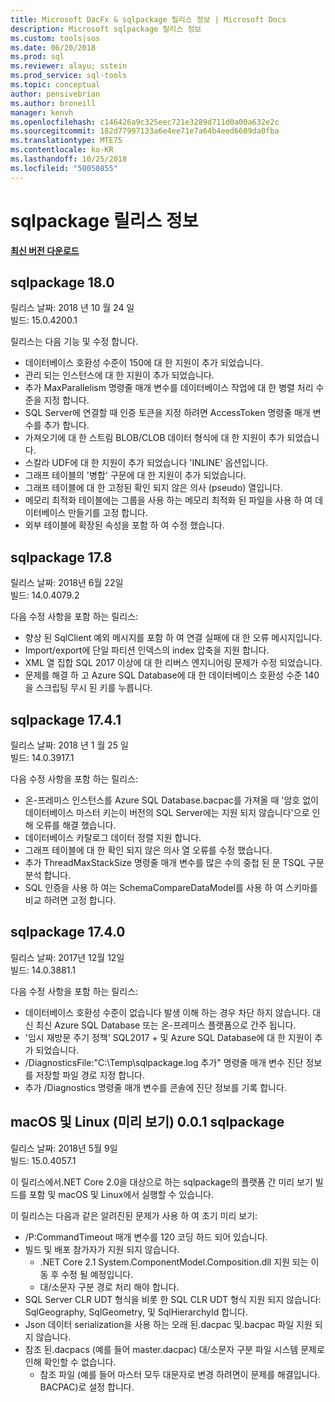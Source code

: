 ```yaml
---
title: Microsoft DacFx & sqlpackage 릴리스 정보 | Microsoft Docs
description: Microsoft sqlpackage 릴리스 정보
ms.custom: tools|sos
ms.date: 06/20/2018
ms.prod: sql
ms.reviewer: alayu; sstein
ms.prod_service: sql-tools
ms.topic: conceptual
author: pensivebrian
ms.author: broneill
manager: kenvh
ms.openlocfilehash: c146426a9c325eec721e3289d711d0a00a632e2c
ms.sourcegitcommit: 182d77997133a6e4ee71e7a64b4eed6609da0fba
ms.translationtype: MTE75
ms.contentlocale: ko-KR
ms.lasthandoff: 10/25/2018
ms.locfileid: "50050855"
---
```

# <a name="sqlpackage-release-notes"></a>sqlpackage 릴리스 정보

**[최신 버전 다운로드](sqlpackage-download.md)**

## <a name="sqlpackage-180"></a>sqlpackage 18.0

릴리스 날짜: 2018 년 10 월 24 일  
빌드: 15.0.4200.1 

릴리스는 다음 기능 및 수정 합니다.

- 데이터베이스 호환성 수준이 150에 대 한 지원이 추가 되었습니다.
- 관리 되는 인스턴스에 대 한 지원이 추가 되었습니다.
- 추가 MaxParallelism 명령줄 매개 변수를 데이터베이스 작업에 대 한 병렬 처리 수준을 지정 합니다.
- SQL Server에 연결할 때 인증 토큰을 지정 하려면 AccessToken 명령줄 매개 변수를 추가 합니다.
- 가져오기에 대 한 스트림 BLOB/CLOB 데이터 형식에 대 한 지원이 추가 되었습니다.
- 스칼라 UDF에 대 한 지원이 추가 되었습니다 'INLINE' 옵션입니다.
- 그래프 테이블의 '병합' 구문에 대 한 지원이 추가 되었습니다.
- 그래프 테이블에 대 한 고정된 확인 되지 않은 의사 (pseudo) 열입니다.
- 메모리 최적화 테이블에는 그룹을 사용 하는 메모리 최적화 된 파일을 사용 하 여 데이터베이스 만들기를 고정 합니다.
- 외부 테이블에 확장된 속성을 포함 하 여 수정 했습니다.

## <a name="sqlpackage-178"></a>sqlpackage 17.8

릴리스 날짜: 2018년 6월 22일  
빌드: 14.0.4079.2  

다음 수정 사항을 포함 하는 릴리스:

- 향상 된 SqlClient 예외 메시지를 포함 하 여 연결 실패에 대 한 오류 메시지입니다.
- Import/export에 단일 파티션 인덱스의 index 압축을 지원 합니다.
- XML 열 집합 SQL 2017 이상에 대 한 리버스 엔지니어링 문제가 수정 되었습니다.
- 문제를 해결 하 고 Azure SQL Database에 대 한 데이터베이스 호환성 수준 140을 스크립팅 무시 된 키를 누릅니다.

## <a name="sqlpackage-1741"></a>sqlpackage 17.4.1

릴리스 날짜: 2018 년 1 월 25 일  
빌드: 14.0.3917.1

다음 수정 사항을 포함 하는 릴리스:

- 온-프레미스 인스턴스를 Azure SQL Database.bacpac를 가져올 때 '암호 없이 데이터베이스 마스터 키는이 버전의 SQL Server에는 지원 되지 않습니다'으로 인해 오류를 해결 했습니다.
- 데이터베이스 카탈로그 데이터 정렬 지원 합니다.
- 그래프 테이블에 대 한 확인 되지 않은 의사 열 오류를 수정 했습니다.
- 추가 ThreadMaxStackSize 명령줄 매개 변수를 많은 수의 중첩 된 문 TSQL 구문 분석 합니다.
- SQL 인증을 사용 하 여는 SchemaCompareDataModel를 사용 하 여 스키마를 비교 하려면 고정 합니다.

## <a name="sqlpackage-1740"></a>sqlpackage 17.4.0

릴리스 날짜: 2017년 12월 12일  
빌드: 14.0.3881.1

다음 수정 사항을 포함 하는 릴리스:

- 데이터베이스 호환성 수준이 없습니다 발생 이해 하는 경우 차단 하지 않습니다. 대신 최신 Azure SQL Database 또는 온-프레미스 플랫폼으로 간주 됩니다.
- '임시 재방문 주기 정책' SQL2017 + 및 Azure SQL Database에 대 한 지원이 추가 되었습니다.
- /DiagnosticsFile:"C:\Temp\sqlpackage.log 추가" 명령줄 매개 변수 진단 정보를 저장할 파일 경로 지정 합니다.
- 추가 /Diagnostics 명령줄 매개 변수를 콘솔에 진단 정보를 기록 합니다.

## <a name="sqlpackage-on-macos-and-linux-001-preview"></a>macOS 및 Linux (미리 보기) 0.0.1 sqlpackage

릴리스 날짜: 2018년 5월 9일  
빌드: 15.0.4057.1

이 릴리스에서.NET Core 2.0을 대상으로 하는 sqlpackage의 플랫폼 간 미리 보기 빌드를 포함 및 macOS 및 Linux에서 실행할 수 있습니다. 

이 릴리스는 다음과 같은 알려진된 문제가 사용 하 여 초기 미리 보기:

- /P:CommandTimeout 매개 변수를 120 코딩 하드 되어 있습니다.
- 빌드 및 배포 참가자가 지원 되지 않습니다.
  - .NET Core 2.1 System.ComponentModel.Composition.dll 지원 되는 이동 후 수정 될 예정입니다.
  - 대/소문자 구분 경로 처리 해야 합니다.
- SQL Server CLR UDT 형식을 비롯 한 SQL CLR UDT 형식 지원 되지 않습니다: SqlGeography, SqlGeometry, 및 SqlHierarchyId 합니다.
- Json 데이터 serialization을 사용 하는 오래 된.dacpac 및.bacpac 파일 지원 되지 않습니다.
- 참조 된.dacpacs (예를 들어 master.dacpac) 대/소문자 구분 파일 시스템 문제로 인해 확인할 수 없습니다.
  - 참조 파일 (예를 들어 마스터 모두 대문자로 변경 하려면이 문제를 해결입니다. BACPAC)로 설정 합니다.
